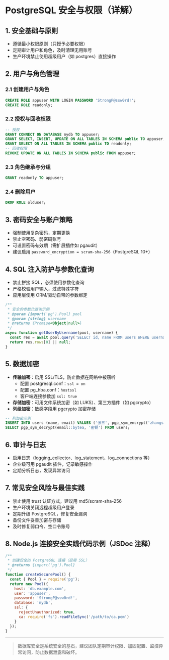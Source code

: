 # PostgreSQL 安全与权限（详解）

## 1. 安全基础与原则
- 遵循最小权限原则（只授予必要权限）
- 定期审计用户和角色，及时清理无用账号
- 生产环境禁止使用超级用户（如 postgres）直接操作

## 2. 用户与角色管理
### 2.1 创建用户与角色
```sql
CREATE ROLE appuser WITH LOGIN PASSWORD 'StrongP@ssw0rd!';
CREATE ROLE readonly;
```

### 2.2 授权与回收权限
```sql
-- 授权
GRANT CONNECT ON DATABASE mydb TO appuser;
GRANT SELECT, INSERT, UPDATE ON ALL TABLES IN SCHEMA public TO appuser;
GRANT SELECT ON ALL TABLES IN SCHEMA public TO readonly;
-- 回收权限
REVOKE UPDATE ON ALL TABLES IN SCHEMA public FROM appuser;
```

### 2.3 角色继承与分组
```sql
GRANT readonly TO appuser;
```

### 2.4 删除用户
```sql
DROP ROLE olduser;
```

## 3. 密码安全与账户策略
- 强制使用复杂密码，定期更换
- 禁止空密码、弱密码账号
- 可设置密码有效期（需扩展插件如 pgaudit）
- 建议启用 `password_encryption = scram-sha-256`（PostgreSQL 10+）

## 4. SQL 注入防护与参数化查询
- 禁止拼接 SQL，必须使用参数化查询
- 严格校验用户输入，过滤特殊字符
- 应用层使用 ORM/驱动自带的参数绑定

```js
/**
 * 安全的参数化查询示例
 * @param {import('pg').Pool} pool
 * @param {string} username
 * @returns {Promise<Object|null>}
 */
async function getUserByUsername(pool, username) {
  const res = await pool.query('SELECT id, name FROM users WHERE username = $1', [username]);
  return res.rows[0] || null;
}
```

## 5. 数据加密
- **传输加密**：启用 SSL/TLS，防止数据在网络中被窃听
  - 配置 postgresql.conf：`ssl = on`
  - 配置 pg_hba.conf：`hostssl`
  - 客户端连接参数加 `ssl: true`
- **存储加密**：可用文件系统加密（如 LUKS）、第三方插件（如 pgcrypto）
- **列级加密**：敏感字段用 pgcrypto 加密存储

```sql
-- 列加密示例
INSERT INTO users (name, email) VALUES ('张三', pgp_sym_encrypt('zhangsan@example.com', '密钥'));
SELECT pgp_sym_decrypt(email::bytea, '密钥') FROM users;
```

## 6. 审计与日志
- 启用日志（logging_collector、log_statement、log_connections 等）
- 企业级可用 pgaudit 插件，记录敏感操作
- 定期分析日志，发现异常访问

## 7. 常见安全风险与最佳实践
- 禁止使用 trust 认证方式，建议用 md5/scram-sha-256
- 生产环境关闭远程超级用户登录
- 定期升级 PostgreSQL，修复安全漏洞
- 备份文件妥善加密与存储
- 及时修复弱口令、空口令账号

## 8. Node.js 连接安全实践代码示例（JSDoc 注释）
```js
/**
 * 创建安全的 PostgreSQL 连接（启用 SSL）
 * @returns {import('pg').Pool}
 */
function createSecurePool() {
  const { Pool } = require('pg');
  return new Pool({
    host: 'db.example.com',
    user: 'appuser',
    password: 'StrongP@ssw0rd!',
    database: 'mydb',
    ssl: {
      rejectUnauthorized: true,
      ca: require('fs').readFileSync('/path/to/ca.pem')
    }
  });
}
```

---

> 数据库安全是系统安全的基石，建议团队定期审计权限、加固配置、监控异常访问，防止数据泄露和破坏。 
